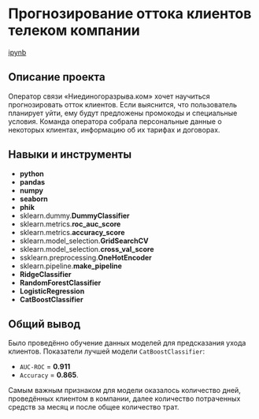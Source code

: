# Прогнозирование оттока клиентов телеком компании
[ipynb](https://github.com/naumovakotya/Portfolio/blob/main/Telecom/Forecasting%20the%20outflow%20of%20customers%20in%20a%20telecom%20company.ipynb)

## Описание проекта
Оператор связи «Ниединогоразрыва.ком» хочет научиться прогнозировать отток клиентов. Если выяснится, что пользователь планирует уйти, ему будут предложены промокоды и специальные условия. Команда оператора собрала персональные данные о некоторых клиентах, информацию об их тарифах и договорах.

## Навыки и инструменты
* **python**
* **pandas**
* **numpy**
* **seaborn**
* **phik**
* sklearn.dummy.**DummyClassifier**
* sklearn.metrics.**roc_auc_score**
* sklearn.metrics.**accuracy_score**
* sklearn.model_selection.**GridSearchCV**
* sklearn.model_selection.**cross_val_score**
* ssklearn.preprocessing.**OneHotEncoder**
* sklearn.pipeline.**make_pipeline**
* **RidgeClassifier**
* **RandomForestClassifier**
* **LogisticRegression**
* **CatBoostClassifier**

## Общий вывод
Было проведённо обучение данных моделей для предсказания ухода клиентов. Показатели лучшей модели `CatBoostClassifier`: 
* `AUC-ROC` = **0.911**
* `Accuracy` = **0.865**.
  
Самым важным признаком для модели оказалось количество дней, проведённых клиентом в компании, далее количество потраченных средств за месяц и после общее количество трат. 
